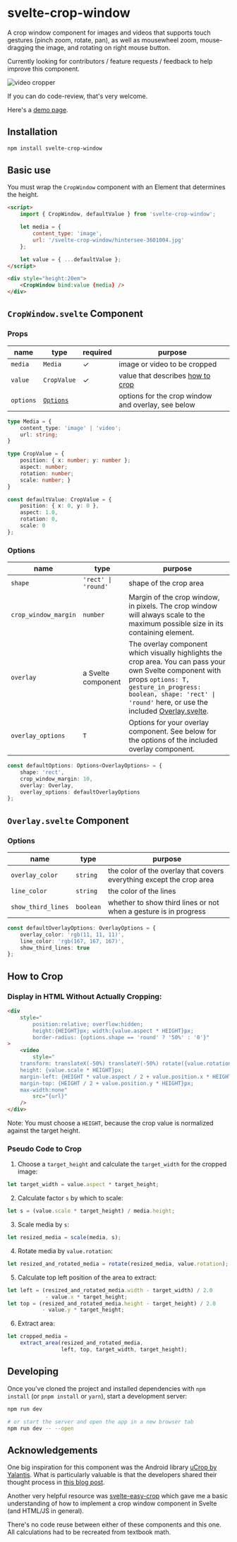# svelte-crop-window

A crop window component for images and videos that supports touch gestures (pinch zoom, rotate, pan), as well as mousewheel zoom, mouse-dragging the image, and rotating on right mouse button.

Currently looking for contributors / feature requests / feedback to help improve this component.

![video cropper](/static/videocrop.gif)

If you can do code-review, that's very welcome.

Here's a [demo page](https://sabine.github.io/svelte-crop-window/).

## Installation

```bash
npm install svelte-crop-window
```

## Basic use

You must wrap the `CropWindow` component with an Element that determines the height.
```html
<script>
    import { CropWindow, defaultValue } from 'svelte-crop-window';

    let media = {
        content_type: 'image',
        url: '/svelte-crop-window/hintersee-3601004.jpg'
    };

    let value = { ...defaultValue };
</script>

<div style="height:20em">
    <CropWindow bind:value {media} />
</div>
```

## `CropWindow.svelte` Component

### Props

| name      | type                                                                    | required | purpose                                                                                      |
| --------- | ----------------------------------------------------------------------- | -------- | -------------------------------------------------------------------------------------------- |
| `media`   | `Media`                     | ✓        | image or video to be cropped                                                                 |
| `value`   | `CropValue` | ✓        | value that describes [how to crop](https://github.com/sabine/svelte-crop-window#how-to-crop) |
| `options` | [`Options`](https://github.com/sabine/svelte-crop-window#options)                                                               |          | options for the crop window and overlay, see below                                           |

```typescript
type Media = {
    content_type: 'image' | 'video';
    url: string;
}

type CropValue = {
    position: { x: number; y: number };
    aspect: number;
    rotation: number;
    scale: number; }
}

const defaultValue: CropValue = {
    position: { x: 0, y: 0 },
    aspect: 1.0,
    rotation: 0,
    scale: 0
};
```

### Options

| name                 | type                | purpose                                                                                                                                                                                                                                                            |
| -------------------- | ------------------- | ------------------------------------------------------------------------------------------------------------------------------------------------------------------------------------------------------------------------------------------------------------------ |
| `shape`              | `'rect' \| 'round'` | shape of the crop area                                                                                                                                                                                                                                             |
| `crop_window_margin` | `number`            | Margin of the crop window, in pixels. The crop window will always scale to the maximum possible size in its containing element.                                                                                                                                    |
| `overlay`            | a Svelte component  | The overlay component which visually highlights the crop area. You can pass your own Svelte component with props `options: T, gesture_in_progress: boolean, shape: 'rect' \| 'round'` here, or use the included [Overlay.svelte](/src/lib/overlay/Overlay.svelte). |
| `overlay_options`    | `T`                 | Options for your overlay component. See below for the options of the included overlay component.                                                                                                                                                                   |

```typescript
const defaultOptions: Options<OverlayOptions> = {
    shape: 'rect',
    crop_window_margin: 10,
    overlay: Overlay,
    overlay_options: defaultOverlayOptions
};
```

## `Overlay.svelte` Component

### Options

| name               | type      | purpose                                                              |
| ------------------ | --------- | -------------------------------------------------------------------- |
| `overlay_color`    | `string`  | the color of the overlay that covers everything except the crop area |
| `line_color`       | `string`  | the color of the lines                                               |
| `show_third_lines` | `boolean` | whether to show third lines or not when a gesture is in progress     |

```typescript
const defaultOverlayOptions: OverlayOptions = {
    overlay_color: 'rgb(11, 11, 11)',
    line_color: 'rgb(167, 167, 167)',
    show_third_lines: true
};
```

## How to Crop

### Display in HTML Without Actually Cropping:

```html
<div
    style="
        position:relative; overflow:hidden;
        height:{HEIGHT}px; width:{value.aspect * HEIGHT}px;
        border-radius: {options.shape == 'round' ? '50%' : '0'}"
>
    <video
        style="
    transform: translateX(-50%) translateY(-50%) rotate({value.rotation}deg);
    height: {value.scale * HEIGHT}px;
    margin-left: {HEIGHT * value.aspect / 2 + value.position.x * HEIGHT}px;
    margin-top: {HEIGHT / 2 + value.position.y * HEIGHT}px;
    max-width:none"
        src="{url}"
    />
</div>
```

Note: You must choose a `HEIGHT`, because the crop value is normalized against the target height.

### Pseudo Code to Crop

1. Choose a `target_height` and calculate the `target_width` for the cropped image:

```javascript
let target_width = value.aspect * target_height;
```

2. Calculate factor `s` by which to scale:

```javascript
let s = (value.scale * target_height) / media.height;
```

3. Scale media by `s`:

```javascript
let resized_media = scale(media, s);
```

4. Rotate media by `value.rotation`:

```javascript
let resized_and_rotated_media = rotate(resized_media, value.rotation);
```

5. Calculate top left position of the area to extract:

```javascript
let left = (resized_and_rotated_media.width - target_width) / 2.0 
            - value.x * target_height;
let top = (resized_and_rotated_media.height - target_height) / 2.0
           - value.y * target_height;
```

6. Extract area:

```javascript
let cropped_media =
    extract_area(resized_and_rotated_media,
                 left, top, target_width, target_height);
```

## Developing

Once you've cloned the project and installed dependencies with `npm install` (or `pnpm install` or `yarn`), start a development server:

```bash
npm run dev

# or start the server and open the app in a new browser tab
npm run dev -- --open
```

## Acknowledgements

One big inspiration for this component was the Android library
[uCrop by Yalantis](https://github.com/Yalantis/uCrop). What is particularly
valuable is that the developers shared their thought process in
[this blog post](https://yalantis.com/blog/how-we-created-ucrop-our-own-image-cropping-library-for-android/).

Another very helpful resource was [svelte-easy-crop](https://www.npmjs.com/package/svelte-easy-crop)
which gave me a basic understanding of how to implement a crop window component in Svelte
(and HTML/JS in general).

There's no code reuse between either of these components and this one. All
calculations had to be recreated from textbook math.
